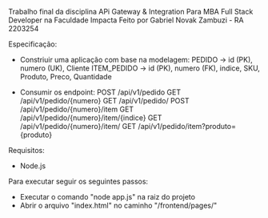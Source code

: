 Trabalho final da disciplina APi Gateway & Integration
Para MBA Full Stack Developer na Faculdade Impacta
Feito por Gabriel Novak Zambuzi - RA 2203254

Especificação:
- Constriuir uma aplicação com base na modelagem:
  PEDIDO -> id (PK), numero (UK), Cliente
  ITEM_PEDIDO -> id (PK), numero (FK), indice, SKU, Produto, Preco, Quantidade

- Consumir os endpoint:
    POST /api/v1/pedido
    GET  /api/v1/pedido/{numero}
    GET  /api/v1/pedido/
    POST /api/v1/pedido/{numero}/item
    GET  /api/v1/pedido/{numero}/item/{indice}
    GET  /api/v1/pedido/{numero}/item/
    GET  /api/v1/pedido/item?produto={produto}

Requisitos:
- Node.js

Para executar seguir os seguintes passos:
- Executar o comando "node app.js" na raiz do projeto
- Abrir o arquivo "index.html" no caminho "/frontend/pages/"
